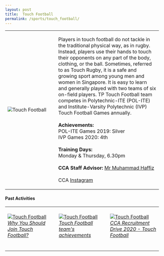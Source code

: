 ```yaml
---
layout: post
title:  Touch Football
permalink: /sports/touch_football/
---
```


<table>
    <tr>
        <td style="width:33%"><image src="{{site.baseurl}}/images/CCA_touch_football.jpg" style="display:block;margin-left:auto;margin-right:auto;" alt="Touch Football"></image></td>
        <td>
            <p>
                Players in touch football do not tackle in the traditional physical way, as in rugby. Instead, players use their hands to touch their opponents on any part of the body, clothing, or the ball. Sometimes, referred to as Touch Rugby, it is a safe and growing sport among young men and women in Singapore. It is easy to learn and generally played with two teams of six on-field players. TP Touch Football team competes in Polytechnic-ITE (POL-ITE) and Institute-Varsity Polytechnic (IVP) Touch Football Games annually.<br>
                <br>
                <b>Achievements:</b><br>
                POL-ITE Games 2019: Silver<br>
                IVP Games 2020: 4th<br>
                <br>
                <b>Training Days:</b><br>
                Monday & Thursday, 6.30pm<br>
                <br>
                <b>CCA Staff Advisor:</b> <a href="mailto:mdhaffiz@tp.edu.sg">Mr Muhammad Haffiz</a><br>
                <br>
                CCA <a href="https://www.instagram.com/tpiranhas">Instagram</a>
            </p>
        </td>
    </tr>
</table>

#### Past Activities

<table>
    <tr>
        <td style="width:33%"><br>
            <a href="https://www.instagram.com/p/B_4LtlvHj63/">
                <image src="{{site.baseurl}}/images/CCA-Touch_IG1.png" style="display:block;margin-left:auto;margin-right:auto;" alt="Touch Football">
                <h6 style="margin-top:0%">Why You Should Join Touch Football?</h6>
                </image>
            </a>
        </td>
        <td style="width:33%"><br>
            <a href="https://www.instagram.com/p/B_jSix2H8Sv/">
                <image src="{{site.baseurl}}/images/CCA-Touch_IG2.png" style="display:block;margin-left:auto;margin-right:auto;" alt="Touch Football">
                <h6 style="margin-top:0%">Touch Football team's achievements</h6>
                </image>
            </a>
        </td>
        <td style="width:33%"><br>
            <a href="https://www.instagram.com/p/B_WjzEAHzKR/">
                <image src="{{site.baseurl}}/images/CCA-Touch_IG3.png" style="display:block;margin-left:auto;margin-right:auto;" alt="Touch Football">
                <h6 style="margin-top:0%">CCA Recruitment Drive 2020 - Touch Football</h6>    
                </image>
            </a>
        </td>
    </tr>
</table>
